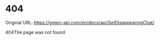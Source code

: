 # 404

Original URL: https://green-api.com/en/docs/api/SetDisappearingChat/

404The page was not found
